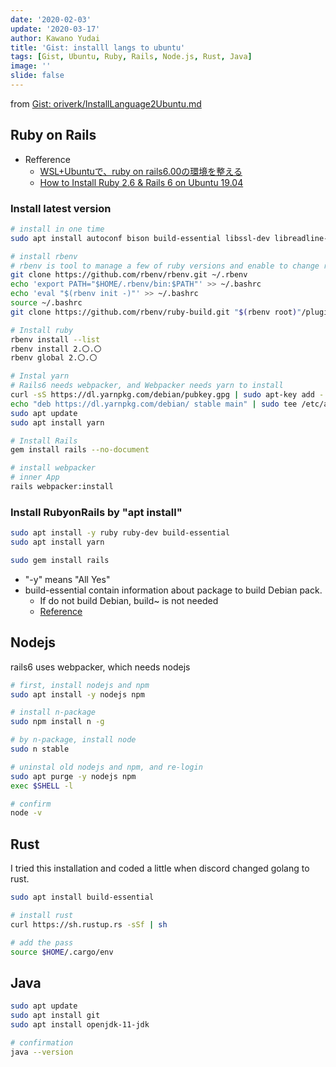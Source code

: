 ```yaml
---
date: '2020-02-03'
update: '2020-03-17'
author: Kawano Yudai
title: 'Gist: installl langs to ubuntu'
tags: [Gist, Ubuntu, Ruby, Rails, Node.js, Rust, Java]
image: ''
slide: false
---
```


from [Gist: oriverk/InstallLanguage2Ubuntu.md](https://gist.github.com/oriverk/5d0352c7ca673883d9326e5ce0fb2ae1)

## Ruby on Rails
- Refference
  - [WSL+Ubuntuで、ruby on rails6.00の環境を整える](https://qiita.com/BlindSoup/items/8ed98b5ba15d1d6c6a7c)
  - [How to Install Ruby 2.6 & Rails 6 on Ubuntu 19.04](https://www.techiediaries.com/install-ruby-and-ruby-on-rails-ubuntu/)

### Install latest version
```sh
# install in one time
sudo apt install autoconf bison build-essential libssl-dev libreadline-dev zlib1g-dev libncurses5-dev libffi-dev libgdbm-dev

# install rbenv
# rbenv is tool to manage a few of ruby versions and enable to change ruby ver. project by project.
git clone https://github.com/rbenv/rbenv.git ~/.rbenv
echo 'export PATH="$HOME/.rbenv/bin:$PATH"' >> ~/.bashrc
echo 'eval "$(rbenv init -)"' >> ~/.bashrc
source ~/.bashrc
git clone https://github.com/rbenv/ruby-build.git "$(rbenv root)"/plugins/ruby-build

# Install ruby
rbenv install --list
rbenv install 2.〇.〇
rbenv global 2.〇.〇

# Instal yarn
# Rails6 needs webpacker, and Webpacker needs yarn to install
curl -sS https://dl.yarnpkg.com/debian/pubkey.gpg | sudo apt-key add -
echo "deb https://dl.yarnpkg.com/debian/ stable main" | sudo tee /etc/apt/sources.list.d/yarn.list
sudo apt update
sudo apt install yarn

# Install Rails
gem install rails --no-document

# install webpacker
# inner App
rails webpacker:install
```

### Install RubyonRails by "apt install"
```sh
sudo apt install -y ruby ruby-dev build-essential
sudo apt install yarn

sudo gem install rails
```

- "-y" means "All Yes"
- build-essential contain information about package to build Debian pack.
  - If do not build Debian, build~ is not needed
  - [Reference](https://packages.debian.org/ja/sid/build-essential)

## Nodejs
rails6 uses webpacker, which needs nodejs

```sh
# first, install nodejs and npm
sudo apt install -y nodejs npm

# install n-package
sudo npm install n -g

# by n-package, install node
sudo n stable

# uninstal old nodejs and npm, and re-login
sudo apt purge -y nodejs npm
exec $SHELL -l

# confirm
node -v
```

## Rust
I tried this installation and coded a little when discord changed golang to rust.

```sh
sudo apt install build-essential

# install rust
curl https://sh.rustup.rs -sSf | sh

# add the pass
source $HOME/.cargo/env
```

## Java
```sh
sudo apt update
sudo apt install git
sudo apt install openjdk-11-jdk

# confirmation
java --version
```